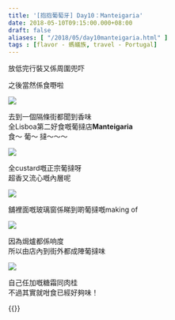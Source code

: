```yaml
---
title: '[抱抱葡萄牙] Day10：Manteigaria'
date: 2018-05-10T09:15:00.000+08:00
draft: false
aliases: [ "/2018/05/day10manteigaria.html" ]
tags : [flavor - 螞蟻族, travel - Portugal]
---
```


放低完行裝又係周圍兜吓

之後當然係食嘢啦  

![](/images/portugal10c.jpg)

去到一個隔條街都聞到香味  
全Lisboa第二好食嘅葡撻店**Manteigaria**  
食～ 葡～ 撻～～～  

![](/images/portugal10c1.jpg)

全custard嘅正宗葡撻呀  
超香又流心嘅內層呢  

![](/images/portugal10c2.jpg)

舖裡面嘅玻璃窗係睇到啲葡撻嘅making of  

![](/images/portugal10c3.jpg)

因為焗爐都係响度  
所以由店內到街外都成陣葡撻味  

![](/images/portugal10c4.jpg)

自己任加嘅糖霜同肉桂  
不過其實就咁食已經好夠味！  
  

{{<portugal>}}  
